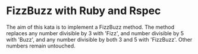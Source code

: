 FizzBuzz with Ruby and Rspec
============================
The aim of this kata is to implement a FizzBuzz method. The method replaces any number divisible by 3 with 'Fizz', and number divisible by 5 with 'Buzz', and any number divisible by both 3 and 5 with 'FizzBuzz'. Other numbers remain untouched.

